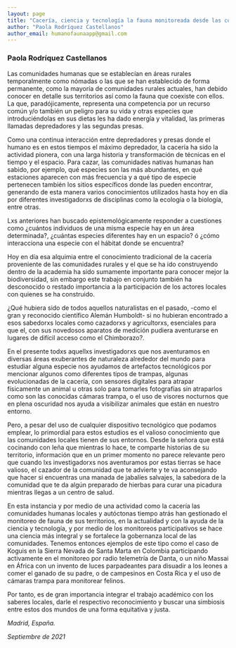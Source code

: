 ```yaml
---
layout: page
title: "Cacería, ciencia y tecnología la fauna monitoreada desde las comunidades rurales"
author: "Paola Rodríquez Castellanos"
author_email: humanofaunaapp@gmail.com
---
```


### Paola Rodríquez Castellanos

[<i class="far fa-envelope"></i>](mailto:humanofaunaapp@gmail.com)

Las comunidades humanas que se establecían en áreas rurales temporalmente como nómadas o las que se han establecido de forma permanente, como la mayoría de comunidades rurales actuales, han debido conocer en detalle sus territorios así como la fauna que coexiste con ellos. La que, paradójicamente, representa una competencia por un recurso común y/o también un peligro para su vida y otras especies que introduciéndolas en sus dietas les ha dado energía y vitalidad, las primeras llamadas depredadores y las segundas presas.

Como una continua interacción entre depredadores y presas donde el humano es en estos tiempos el máximo depredador, la cacería ha sido la actividad pionera, con una larga historia y transformación de técnicas en el tiempo y el espacio. Para cazar, las comunidades nativas humanas han sabido, por ejemplo, qué especies son las más abundantes, en qué estaciones aparecen con más frecuencia y a qué tipo de especie pertenecen también los sitios específicos donde las pueden encontrar, generando de esta manera varios conocimientos utilizados hasta hoy en día por diferentes investigadorxs de disciplinas como la ecología o la biología, entre otras.

Lxs anteriores han buscado epistemológicamente responder a cuestiones como ¿cuántos individuos de una misma especie hay en un área determinada?, ¿cuántas especies diferentes hay en un espacio? ó ¿cómo interacciona una especie con el hábitat donde se encuentra?

Hoy en día esa alquimia entre el conocimiento tradicional de la cacería proveniente de las comunidades rurales y el que se ha ido construyendo dentro de la academia ha sido sumamente importante para conocer mejor la biodiversidad, sin embargo este trabajo en conjunto también ha desconocido o restado importancia a la participación de los actores locales con quienes se ha construido.

¿Qué hubiera sido de todos aquellos naturalistas en el pasado, -como el gran y reconocido científico Alemán Humboldt- si no hubieran encontrado a esos sabedorxs locales como cazadorxs y agricultorxs, esenciales para que el, con sus novedosos aparatos de medición pudiera aventurarse en lugares de difícil acceso como el Chimborazo?.

En el presente todxs aquellxs investigadorxs que nos aventuramos en diversas áreas exuberantes de naturaleza alrededor del mundo para estudiar alguna especie nos ayudamos de artefactos tecnológicos por mencionar algunos como diferentes tipos de trampas, algunas evolucionadas de la cacería, con sensores digitales para atrapar físicamente un animal u otras solo para tomarles fotografías sin atraparlos como son las conocidas cámaras trampa, o el uso de visores nocturnos que en plena oscuridad nos ayuda a visibilizar animales que están en nuestro entorno.

Pero, a pesar del uso de cualquier dispositivo tecnológico que podamos emplear, lo primordial para estos estudios es el valioso conocimiento que las comunidades locales tienen de sus entornos. Desde la señora que está cocinando con leña que mientras lo hace, te comparte historias de su territorio, información que en un primer momento no parece relevante pero que cuando lxs investigadorxs nos aventuramos por estas tierras se hace valioso, el cazador de la comunidad que te advierte y te va aconsejando que hacer si encuentras una manada de jabalíes salvajes, la sabedora de la comunidad que te da algún preparado de hierbas para curar una picadura mientras llegas a un centro de salud.

En esta instancia y por medio de una actividad como la cacería las comunidades humanas locales y autóctonas tiempo atrás han gestionado el monitoreo de fauna de sus territorios, en la actualidad y con la ayuda de la ciencia y tecnología, y por medio de los monitoreos participativos se hace una ciencia más integral y se fortalece la gobernanza local de las comunidades. Tenemos entonces ejemplos de este tipo como el caso de Koguis en la Sierra Nevada de Santa Marta en Colombia participando activamente en el monitoreo por radio telemetría de Danta, o un niño Massai en África con un invento de luces parpadeantes para disuadir a los leones a comer el ganado de su padre, o de campesinos en Costa Rica y el uso de cámaras trampa para monitorear felinos.

Por tanto, es de gran importancia integrar el trabajo académico con los saberes locales, darle el respectivo reconocimiento y buscar una simbiosis entre estos dos mundos de una forma equitativa y justa.

_Madrid, España._

_Septiembre de 2021_

